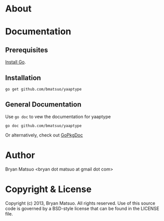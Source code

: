 [install go]: http://golang.org/install.html "Install Go"
[gopkgdoc]: http://go.pkgdoc.org/github.com/bmatsuo/yaaptype/ "GoPkgDoc"

About
=============

<no value>

Documentation
=============

Prerequisites
-------------

[Install Go][].

Installation
-------------

    go get github.com/bmatsuo/yaaptype

General Documentation
---------------------

Use `go doc` to vew the documentation for yaaptype

    go doc github.com/bmatsuo/yaaptype

Or alternatively, check out [GoPkgDoc][]

Author
======

Bryan Matsuo &lt;bryan dot matsuo at gmail dot com&gt;

Copyright & License
===================

Copyright (c) 2013, Bryan Matsuo.
All rights reserved.
Use of this source code is governed by a BSD-style license that can be
found in the LICENSE file.
